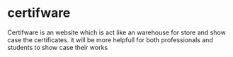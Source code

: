 # certifware
Certifware is an website which is act like an warehouse for store and show case the certificates. it will be more helpfull for both professionals and students to show case their works
